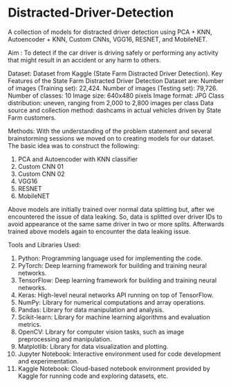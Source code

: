 # Distracted-Driver-Detection
A collection of models for distracted driver detection using PCA + KNN, Autoencoder + KNN, Custom CNNs, VGG16, RESNET, and MobileNET.

Aim : To detect if the car driver is driving safely or performing any activity that might result in an accident or any harm to others.

Dataset:
Dataset from Kaggle (State Farm Distracted Driver Detection).
Key Features of the State Farm Distracted Driver Detection Dataset are:
Number of images (Training set): 22,424.
Number of images (Testing set): 79,726.
Number of classes: 10
Image size: 640x480 pixels
Image format: JPG
Class distribution: uneven, ranging from 2,000 to 2,800 images per class
Data source and collection method: dashcams in actual vehicles driven by State Farm customers.

Methods:
With the understanding of the problem statement and several brainstorming sessions we moved on to creating models for our dataset. The basic idea was to construct the following:
1. PCA and Autoencoder with KNN classifier
2. Custom CNN 01
3. Custom CNN 02
4. VGG16
5. RESNET
6. MobileNET

Above models are initially trained over normal data splitting but, after we encountered the issue of data leaking. So, data is splitted over driver IDs to avoid appearance ot the same same driver in two or more splits. Afterwards trained above models again to encounter the data leaking issue.

Tools and Libraries Used:
1. Python: Programming language used for implementing the code.
2. PyTorch: Deep learning framework for building and training neural networks.  
3. TensorFlow: Deep learning framework for building and training neural networks. 
4. Keras: High-level neural networks API running on top of TensorFlow. 
5. NumPy: Library for numerical computations and array operations. 
6. Pandas: Library for data manipulation and analysis. 
7. Scikit-learn: Library for machine learning algorithms and evaluation metrics. 
8. OpenCV: Library for computer vision tasks, such as image preprocessing and manipulation. 
9. Matplotlib: Library for data visualization and plotting. 
10. Jupyter Notebook: Interactive environment used for code development and experimentation. 
11. Kaggle Notebook: Cloud-based notebook environment provided by Kaggle for running code and exploring datasets, etc. 




